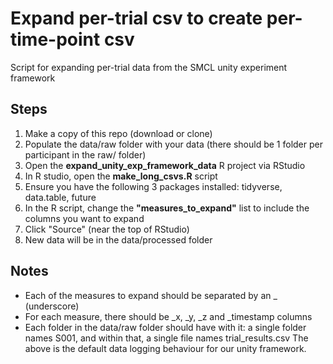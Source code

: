 # Expand per-trial csv to create per-time-point csv
Script for expanding per-trial data from the SMCL unity experiment framework

## Steps
1. Make a copy of this repo (download or clone)
1. Populate the data/raw folder with your data (there should be 1 folder per participant in the raw/ folder)
1. Open the **expand_unity_exp_framework_data** R project via RStudio
1. In R studio, open the **make_long_csvs.R** script
1. Ensure you have the following 3 packages installed: tidyverse, data.table, future
1. In the R script, change the **"measures_to_expand"** list to include the columns you want to expand
1. Click "Source" (near the top of RStudio)
1. New data will be in the data/processed folder

## Notes
- Each of the measures to expand should be separated by an _ (underscore)
- For each measure, there should be _x, _y, _z and _timestamp columns
- Each folder in the data/raw folder should have with it: a single folder names S001, and within that, a single file names trial_results.csv
The above is the default data logging behaviour for our unity framework.